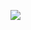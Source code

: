 <img src="https://capsule-render.vercel.app/api?
          type=wave&color=0:ed9d0b,100:f94001&height=180&section=header&
          text=SEONGHUN%20STUDYROOM!!!&fontSize=32&
          animation=fadeln&fontAlignY=36&fontColor=fffff"/>





















<!--
**SE0NGHUNJE0NG/SE0NGHUNJE0NG** is a ✨ _special_ ✨ repository because its `README.md` (this file) appears on your GitHub profile.

Here are some ideas to get you started
- 🔭 I’m currently working on ...
- 🌱 I’m currently learning ...
- 👯 I’m looking to collaborate on ...
- 🤔 I’m looking for help with ...
- 💬 Ask me about ...
- 📫 How to reach me: ...
- 😄 Pronouns: ...
- ⚡ Fun fact: ...
-->
